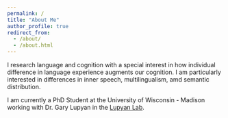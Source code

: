 ```yaml
---
permalink: /
title: "About Me"
author_profile: true
redirect_from: 
  - /about/
  - /about.html
---
```


I research language and cognition with a special interest in how individual difference in language experience augments our cognition. I am particularly interested in differences in inner speech, multilingualism, amd semantic distribution. 

I am currently a PhD Student at the University of Wisconsin - Madison working with Dr. Gary Lupyan in the [Lupyan Lab](http://sapir.psych.wisc.edu/). 





